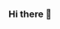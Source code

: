 ### Hi there 👋

<!--
**ElenaSkorobodilova/ElenaSkorobodilova** is a ✨ _special_ ✨ repository because its `README.md` (this file) appears on your GitHub profile.

Here are some ideas to get you started:

- 🔭 I’m currently working on ...
- 🌱 I’m currently learning ...
- 👯 I’m looking to collaborate on ...
- 🤔 I’m looking for help with ...
- 💬 Ask me about ...
- 📫 How to reach me: ...
- 😄 Pronouns: ...
- ⚡ Fun fact: ...


<div>
<img src="https://github.com/ElenaSkorobodilova/ElenaSkorobodilova/blob/main/TSU.jpg" width=20%></br>
Томский государственный исследовательский университет</br>
Факультет прикладной математики и кибернетики.</br>Математик.</br>
</div>

<div>
<img src="https://github.com/ElenaSkorobodilova/ElenaSkorobodilova/blob/main/FDO.jpg" width=12%></br>
Томский государственный университет систем управления и радиоэлектроники</br>
Факультет дополнитеьного образования.</br>Тестирование и контроль качества программного обеспечения.</br>
</div>

<div>
<img src="https://github.com/ElenaSkorobodilova/ElenaSkorobodilova/blob/main/qa-guru.png"width=20%>
</div>
Школа инженеров по автоматизации тестировния</br>
-->

